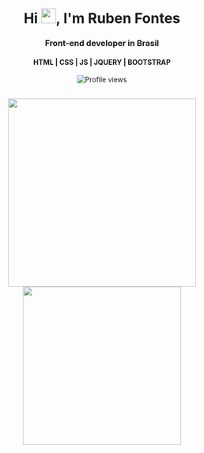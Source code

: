 <h1 align="center">Hi <img src="https://raw.githubusercontent.com/kaueMarques/kaueMarques/master/hi.gif" width="30px">, I'm Ruben Fontes</h1>
<h3 align="center">Front-end developer in Brasil</h3>
<h4 align="center">HTML | CSS | JS | JQUERY | BOOTSTRAP</h4>

<p align="center"> <img src="https://komarev.com/ghpvc/?username=RubenFontes&color=blue" alt="Profile views" /> </p>

<!-- <div align="center" style="display: inline-block, margin:1rem 0" >
    <img align="center" alt="HTML" height="40" width="50" src="https://raw.githubusercontent.com/devicons/devicon/master/icons/html5/html5-original.svg">
    <img align="center" alt="CSS" height="40" width="50" src="https://raw.githubusercontent.com/devicons/devicon/master/icons/css3/css3-original.svg">
    <img align="center" alt="Js" height="40" width="50" src="https://raw.githubusercontent.com/devicons/devicon/master/icons/javascript/javascript-plain.svg">
    <img align="center" alt="BS" height="40" src="https://raw.githubusercontent.com/github/explore/80688e429a7d4ef2fca1e82350fe8e3517d3494d/topics/nodejs/nodejs.png">
    <img align="center" alt="Python" height="40" width="60" src="https://raw.githubusercontent.com/devicons/devicon/master/icons/python/python-original.svg">

</div> -->
##


<p align="center">
<img width="380px" src="https://github-readme-stats.vercel.app/api?username=RubenFontes&theme=github_dark&showicons=true)"/>
<img width="320px" src="https://github-readme-stats.vercel.app/api/top-langs/?username=RubenFontes&layout=compact&theme=github_dark"/>
</p>
